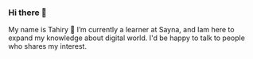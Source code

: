 ### Hi there 👋
My name is Tahiry
🌱 I’m currently a learner at Sayna, and Iam here to expand my knowledge about digital world.
I'd be happy to talk to people who shares my interest.
